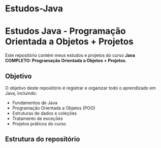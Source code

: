 # Estudos-Java

# Estudos Java - Programação Orientada a Objetos + Projetos

Este repositório contém meus estudos e projetos do curso **Java COMPLETO: Programação Orientada a Objetos + Projetos**.

## Objetivo

O objetivo deste repositório é registrar e organizar todo o aprendizado em Java, incluindo:

- Fundamentos de Java
- Programação Orientada a Objetos (POO)
- Estruturas de dados e coleções
- Tratamento de exceções
- Projetos práticos do curso

## Estrutura do repositório

